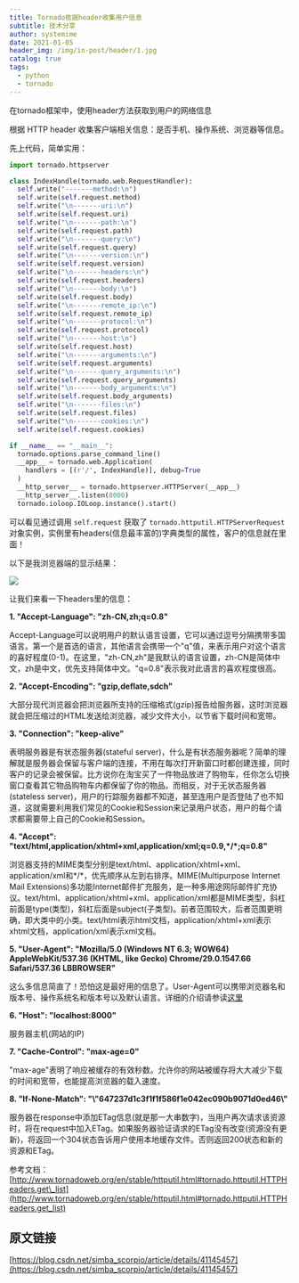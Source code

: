 ```yaml
---
title: Tornado依据header收集用户信息
subtitle: 技术分享
author: systemime
date: 2021-01-05
header_img: /img/in-post/header/1.jpg
catalog: true
tags:
  - python
  - tornado
---
```


在tornado框架中，使用header方法获取到用户的网络信息

<!-- more -->

根据 HTTP header 收集客户端相关信息：是否手机、操作系统、浏览器等信息。  

先上代码，简单实用：

```python
import tornado.httpserver

class IndexHandle(tornado.web.RequestHandler):
  self.write("-------method:\n")        
  self.write(self.request.method)        
  self.write("\n-------uri:\n")        
  self.write(self.request.uri)        
  self.write("\n-------path:\n")        
  self.write(self.request.path)        
  self.write("\n-------query:\n")        
  self.write(self.request.query)        
  self.write("\n-------version:\n")        
  self.write(self.request.version)        
  self.write("\n-------headers:\n")        
  self.write(self.request.headers)        
  self.write("\n-------body:\n")        
  self.write(self.request.body)        
  self.write("\n-------remote_ip:\n")        
  self.write(self.request.remote_ip)        
  self.write("\n-------protocol:\n")        
  self.write(self.request.protocol)        
  self.write("\n-------host:\n")
  self.write(self.request.host)
  self.write("\n-------arguments:\n")
  self.write(self.request.arguments)        
  self.write("\n-------query_arguments:\n")        
  self.write(self.request.query_arguments)
  self.write("\n-------body_arguments:\n")        
  self.write(self.request.body_arguments)
  self.write("\n-------files:\n")
  self.write(self.request.files)        
  self.write("\n-------cookies:\n")        
  self.write(self.request.cookies)

if __name__ == "__main__":    
  tornado.options.parse_command_line()    
  __app__ = tornado.web.Application(
    handlers = [(r'/', IndexHandle)], debug=True
  )    
  __http_server__ = tornado.httpserver.HTTPServer(__app__)    
  __http_server__.listen(8000)    
  tornado.ioloop.IOLoop.instance().start()
```

可以看见通过调用 `self.request` 获取了 `tornado.httputil.HTTPServerRequest` 对象实例，实例里有headers(信息最丰富的)字典类型的属性，客户的信息就在里面！

以下是我浏览器端的显示结果：

![](https://img-blog.csdn.net/20141115140319390?watermark/2/text/aHR0cDovL2Jsb2cuY3Nkbi5uZXQvU2ltYmFfU2NvcnBpbw==/font/5a6L5L2T/fontsize/400/fill/I0JBQkFCMA==/dissolve/70/gravity/Center)
  
让我们来看一下headers里的信息：

**1. "Accept-Language": "zh-CN,zh;q=0.8"**

 Accept-Language可以说明用户的默认语言设置，它可以通过逗号分隔携带多国语言。第一个是首选的语言，其他语言会携带一个"q"值，来表示用户对这个语言的喜好程度(0-1)。在这里，"zh-CN,zh"是我默认的语言设置，zh-CN是简体中文，zh是中文，优先支持简体中文。"q=0.8"表示我对此语言的喜欢程度很高。

**2. "Accept-Encoding": "gzip,deflate,sdch"**

 大部分现代浏览器会把浏览器所支持的压缩格式(gzip)报告给服务器，这时浏览器就会把压缩过的HTML发送给浏览器，减少文件大小，以节省下载时间和宽带。

**3. "Connection": "keep-alive"**

 表明服务器是有状态服务器(stateful server)，什么是有状态服务器呢？简单的理解就是服务器会保留与客户端的连接，不用在每次打开新窗口时都创建连接，同时客户的记录会被保留。比方说你在淘宝买了一件物品放进了购物车，任你怎么切换窗口查看其它物品购物车内都保留了你的物品。而相反，对于无状态服务器(stateless server)，用户的行踪服务器都不知道，甚至连用户是否登陆了也不知道，这就需要利用我们常见的Cookie和Session来记录用户状态，用户的每个请求都需要带上自己的Cookie和Session。

**4. "Accept": "text/html,application/xhtml+xml,application/xml;q=0.9,\*/\*;q=0.8"**

 浏览器支持的MIME类型分别是text/html、application/xhtml+xml、application/xml和\*/\*，优先顺序从左到右排序。MIME(Multipurpose Internet Mail Extensions)多功能Internet邮件扩充服务，是一种多用途网际邮件扩充协议。text/html、application/xhtml+xml、application/xml都是MIME类型，斜杠前面是type(类型)，斜杠后面是subject(子类型)。前者范围较大，后者范围更明确，即大类中的小类。text/html表示html文档，application/xhtml+xml表示xhtml文档，application/xml表示xml文档。

**5. "User-Agent": "Mozilla/5.0 (Windows NT 6.3; WOW64) AppleWebKit/537.36 (KHTML, like Gecko) Chrome/29.0.1547.66 Safari/537.36 LBBROWSER"**

 这么多信息简直了！恐怕这是最好用的信息了。User-Agent可以携带浏览器名和版本号、操作系统名和版本号以及默认语言。详细的介绍请参读[这里](http://blog.csdn.net/rj042/article/details/6991441)

**6. "Host": "localhost:8000"**

 服务器主机(网站的IP)

**7. "Cache-Control": "max-age=0"**

 "max-age"表明了响应被缓存的有效秒数。允许你的网站被缓存将大大减少下载的时间和宽带，也能提高浏览器的载入速度。

**8. "If-None-Match": "\\"647237d1c3f1f1f586f1e042ec090b9071d0ed46\\"**

 服务器在response中添加ETag信息(就是那一大串数字)，当用户再次请求该资源时，将在request中加入ETag。如果服务器验证请求的ETag没有改变(资源没有更新)，将返回一个304状态告诉用户使用本地缓存文件。否则返回200状态和新的资源和ETag。

参考文档：[http://www.tornadoweb.org/en/stable/httputil.html#tornado.httputil.HTTPHeaders.get\_list](http://www.tornadoweb.org/en/stable/httputil.html#tornado.httputil.HTTPHeaders.get_list)


## 原文链接

[https://blog.csdn.net/simba_scorpio/article/details/41145457](https://blog.csdn.net/simba_scorpio/article/details/41145457)
````
